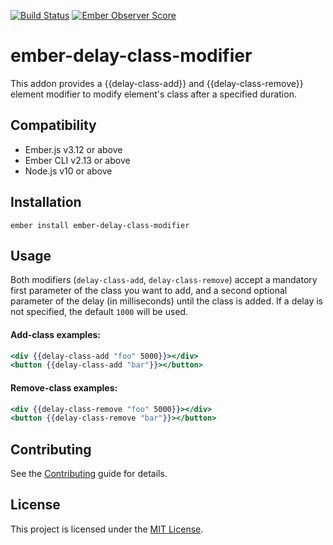 [![Build Status](https://travis-ci.com/JamesS-M/ember-delay-class-modifier.svg?branch=master)](https://travis-ci.com/JamesS-M/ember-delay-class-modifier)
[![Ember Observer Score](https://emberobserver.com/badges/ember-delay-class-modifier.svg)](https://emberobserver.com/addons/ember-delay-class-modifier)

ember-delay-class-modifier
==============================================================================


This addon provides a {{delay-class-add}} and {{delay-class-remove}} element modifier to modify element's class after a specified duration.


Compatibility
------------------------------------------------------------------------------

* Ember.js v3.12 or above
* Ember CLI v2.13 or above
* Node.js v10 or above


Installation
------------------------------------------------------------------------------

```
ember install ember-delay-class-modifier
```


Usage
------------------------------------------------------------------------------

Both modifiers (`delay-class-add`, `delay-class-remove`) accept a mandatory first parameter of the class you want to add, and a second optional parameter of the delay (in milliseconds) until the class is added. If a delay is not specified, the default `1000` will be used.

#### Add-class examples:
```hbs
<div {{delay-class-add "foo" 5000}}></div>
<button {{delay-class-add "bar"}}></button>
```

#### Remove-class examples:
```hbs
<div {{delay-class-remove "foo" 5000}}></div>
<button {{delay-class-remove "bar"}}></button>
```


Contributing
------------------------------------------------------------------------------

See the [Contributing](CONTRIBUTING.md) guide for details.


License
------------------------------------------------------------------------------

This project is licensed under the [MIT License](LICENSE.md).
